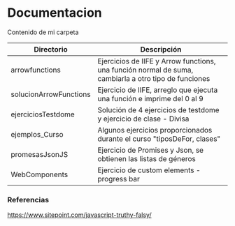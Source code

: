 # Documentacion

Contenido de mi carpeta

| Directorio | Descripción |
| ------ | ------ |
| arrowfunctions | Ejercicios de IIFE y Arrow functions, una función normal de suma, cambiarla a otro tipo de funciones|
| solucionArrowFunctions | Ejercicio de IIFE, arreglo que ejecuta una función e imprime del 0 al 9|
| ejerciciosTestdome | Solución de 4 ejercicios de testdome y ejercicio de clase - Divisa|
| ejemplos_Curso | Algunos ejercicios proporcionados durante el curso "tiposDeFor, clases"|
| promesasJsonJS | Ejercicio de Promises y Json, se obtienen las listas de géneros|
| WebComponents | Ejercicio de custom elements - progress bar|

### Referencias
https://www.sitepoint.com/javascript-truthy-falsy/
